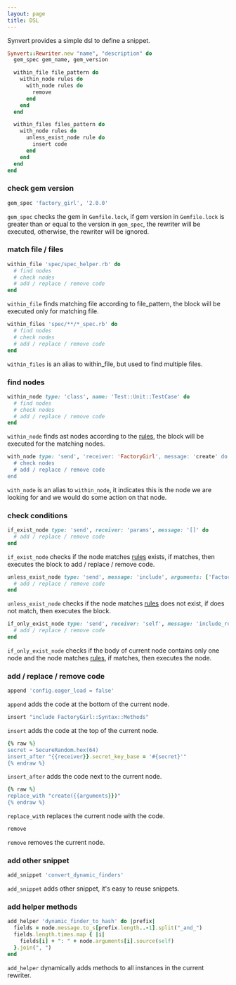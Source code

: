 ```yaml
---
layout: page
title: DSL
---
```


Synvert provides a simple dsl to define a snippet.

```ruby
Synvert::Rewriter.new "name", "description" do
  gem_spec gem_name, gem_version

  within_file file_pattern do
    within_node rules do
      with_node rules do
        remove
      end
    end
  end

  within_files files_pattern do
    with_node rules do
      unless_exist_node rule do
        insert code
      end
    end
  end
end
```

### check gem version

```ruby
gem_spec 'factory_girl', '2.0.0'
```

`gem_spec` checks the gem in `Gemfile.lock`, if gem version in
`Gemfile.lock` is greater than or equal to the version in `gem_spec`,
the rewriter will be executed, otherwise, the rewriter will be ignored.

### match file / files

```ruby
within_file 'spec/spec_helper.rb' do
  # find nodes
  # check nodes
  # add / replace / remove code
end
```

`within_file` finds matching file according to file_pattern, the block
will be executed only for matching file.

```ruby
within_files 'spec/**/*_spec.rb' do
  # find nodes
  # check nodes
  # add / replace / remove code
end
```

`within_files` is an alias to within_file, but used to find multiple
files.

### find nodes

```ruby
within_node type: 'class', name: 'Test::Unit::TestCase' do
  # find nodes
  # check nodes
  # add / replace / remove code
end
```

`within_node` finds ast nodes according to the [rules][1], the block
will be executed for the matching nodes.

```ruby
with_node type: 'send', 'receiver: 'FactoryGirl', message: 'create' do
  # check nodes
  # add / replace / remove code
end
```

`with_node` is an alias to `within_node`, it indicates this is the node
we are looking for and we would do some action on that node.

### check conditions

```ruby
if_exist_node type: 'send', receiver: 'params', message: '[]' do
  # add / replace / remove code
end
```

`if_exist_node` checks if the node matches [rules][1] exists, if
matches, then executes the block to add / replace / remove code.

```ruby
unless_exist_node type: 'send', message: 'include', arguments: ['FactoryGirl::Syntax::Methods'] do
  # add / replace / remove code
end
```

`unless_exist_node` checks if the node matches [rules][1] does not
exist, if does not match, then executes the block.

```ruby
if_only_exist_node type: 'send', receiver: 'self', message: 'include_root_in_json=', arguments: [false] do
  # add / replace / remove code
end
```

`if_only_exist_node` checks if the body of current node contains only
one node and the node matches [rules][1], if matches, then executes the
node.

### add / replace / remove code

```ruby
append 'config.eager_load = false'
```

`append` adds the code at the bottom of the current node.

```ruby
insert "include FactoryGirl::Syntax::Methods"
```

`insert` adds the code at the top of the current node.

```ruby
{% raw %}
secret = SecureRandom.hex(64)
insert_after "{{receiver}}.secret_key_base = '#{secret}'"
{% endraw %}
```

`insert_after` adds the code next to the current node.

```ruby
{% raw %}
replace_with "create({{arguments}})"
{% endraw %}
```

`replace_with` replaces the current node with the code.

```ruby
remove
```

`remove` removes the current node.

### add other snippet

```ruby
add_snippet 'convert_dynamic_finders'
```

`add_snippet` adds other snippet, it's easy to reuse snippets.


### add helper methods

```ruby
add_helper 'dynamic_finder_to_hash' do |prefix|
  fields = node.message.to_s[prefix.length..-1].split("_and_")
  fields.length.times.map { |i|
    fields[i] + ": " + node.arguments[i].source(self)
  }.join(", ")
end
```

`add_helper` dynamically adds methods to all instances in the current
rewriter.

[1]: /rules/
